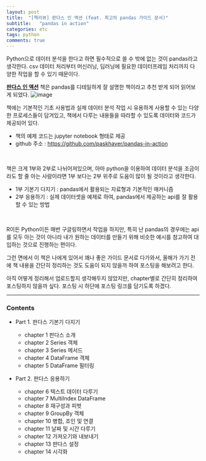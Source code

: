 ```yaml
---
layout: post
title:  "[책리뷰] 판다스 인 액션 (feat. 최고의 pandas 가이드 문서)"
subtitle:   "pandas in action"
categories: etc
tags: python 
comments: true
---
```


Python으로 데이터 분석을 한다고 하면 필수적으로 쓸 수 밖에 없는 것이 pandas라고 생각한다. csv 데이터 처리부터 머신러닝, 딥러닝에 필요한 데이터프레임 처리까지 다양한 작업을 할 수 있기 때문이다.

**[판다스 인 액션](http://www.yes24.com/Product/Goods/112208378)** 책은 pandas를 디테일하게 잘 설명한 책이라고 추천 받게 되어 읽어보게 되었다.
![image](https://user-images.githubusercontent.com/54492747/199372840-50a621b8-5f7b-42f1-ae1b-ab8ce401df7c.png)
<br>

책에는 기본적인 기초 사용법과 실제 데이터 분석 작업 시 유용하게 사용할 수 있는 다양한 프로세스들이 담겨있고, 책에서 다루는 내용들을 따라할 수 있도록 데이터와 코드가 제공되어 있다.
* 책의 예제 코드는 jupyter notebook 형태로 제공
* github 주소 : https://github.com/paskhaver/pandas-in-action
<br>

책은 크게 1부와 2부로 나뉘어져있으며, 아마 python을 이용하여 데이터 분석을 조금이라도 할 줄 아는 사람이라면 1부 보다는 2부 위주로 도움이 많이 될 것이라고 생각한다.
* 1부 기본기 다지기 : pandas에서 활용되는 자료형과 기본적인 매커니즘
* 2부 응용하기 : 실제 데이터셋을 예제로 하여, pandas에서 제공하는 api를 잘 활용할 수 있는 방법
<br>

R이든 Python이든 매번 구글링하면서 작업을 하지만, 특히 난 pandas의 경우에는 api를 모두 아는 것이 아니라 내가 원하는 데이터를 만들기 위해 비슷한 예시를 참고하여 대입하는 것으로 진행하는 편이다.

그런 면에서 이 책은 나에게 있어서 꽤나 좋은 가이드 문서로 다가와서, 올해가 가기 전에 책 내용을 간단히 정리하는 것도 도움이 되지 않을까 하여 포스팅을 해보려고 한다.

아직 어떻게 정리해서 업로드할지 생각해두지 않았지만, chapter별로 간단히 정리하여 포스팅하지 않을까 싶다. 포스팅 시 하단에 포스팅 링크를 담기도록 하겠다.


------
### Contents
- Part 1. 판다스 기본기 다지기
  - chapter 1 판다스 소개
  - chapter 2 Series 객체
  - chapter 3 Series 메서드
  - chapter 4 DataFrame 객체
  - chapter 5 DataFrame 필터링

- Part 2. 판다스 응용하기
  - chapter 6 텍스트 데이터 다루기
  - chapter 7 MultiIndex DataFrame
  - chapter 8 재구성과 피벗
  - chapter 9 GroupBy 객체
  - chapter 10 병합, 조인 및 연결
  - chapter 11 날짜 및 시간 다루기
  - chapter 12 가져오기와 내보내기
  - chapter 13 판다스 설정
  - chapter 14 시각화




